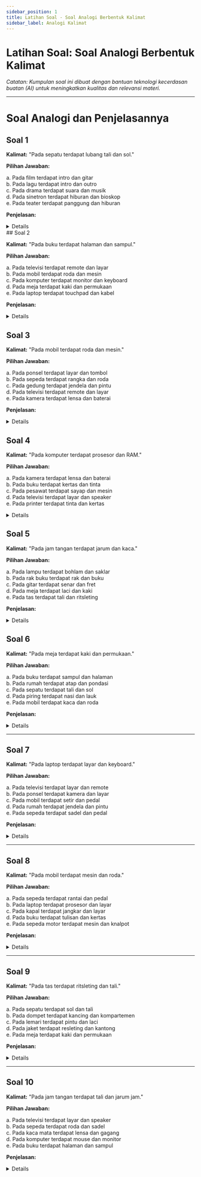 ```yaml
---
sidebar_position: 1
title: Latihan Soal - Soal Analogi Berbentuk Kalimat 
sidebar_label: Analogi Kalimat
---
```


# Latihan Soal: Soal Analogi Berbentuk Kalimat

_Catatan: Kumpulan soal ini dibuat dengan bantuan teknologi kecerdasan buatan (AI) untuk meningkatkan kualitas dan relevansi materi._

---


# Soal Analogi dan Penjelasannya

## Soal 1

**Kalimat:** "Pada sepatu terdapat lubang tali dan sol."

**Pilihan Jawaban:**

a. Pada film terdapat intro dan gitar  
b. Pada lagu terdapat intro dan outro  
c. Pada drama terdapat suara dan musik  
d. Pada sinetron terdapat hiburan dan bioskop  
e. Pada teater terdapat panggung dan hiburan

**Penjelasan:**

<details>

**Jawaban:** b. Pada lagu terdapat intro dan outro

**a. Pada film terdapat intro dan gitar**  
Intro adalah bagian awal film, tetapi gitar bukan bagian dari struktur film. Gitar adalah alat musik yang bisa digunakan dalam film, tetapi tidak setara dengan hubungan lubang tali dan sol dalam sepatu.

**b. Pada lagu terdapat intro dan outro**  
Intro dan outro adalah dua bagian penting dari struktur sebuah lagu. Intro terletak di awal lagu, sedangkan outro berada di akhir. Ini mirip dengan hubungan lubang tali dan sol pada sepatu: lubang tali adalah bagian atas yang penting untuk mengikat sepatu, sementara sol adalah bagian bawah yang penting untuk fungsi dasar sepatu.

**c. Pada drama terdapat suara dan musik**  
Suara dan musik adalah elemen penting dalam drama, tetapi mereka tidak memiliki hubungan struktur yang sama seperti lubang tali dan sol dalam sepatu. Suara dan musik mendukung narasi, sedangkan lubang tali dan sol adalah komponen struktural dari sepatu.

**d. Pada sinetron terdapat hiburan dan bioskop**  
Hiburan adalah genre dari sinetron, sedangkan bioskop adalah tempat menonton sinetron. Ini tidak mencerminkan hubungan antara dua komponen yang saling melengkapi dalam struktur seperti lubang tali dan sol dalam sepatu.

**e. Pada teater terdapat panggung dan hiburan**  
Panggung adalah tempat di mana pertunjukan teater berlangsung, sementara hiburan adalah tujuan dari teater. Meskipun keduanya berhubungan dengan teater, mereka tidak memiliki hubungan struktur yang sama seperti lubang tali dan sol dalam sepatu.

</details>
## Soal 2

**Kalimat:** "Pada buku terdapat halaman dan sampul."

**Pilihan Jawaban:**

a. Pada televisi terdapat remote dan layar  
b. Pada mobil terdapat roda dan mesin  
c. Pada komputer terdapat monitor dan keyboard  
d. Pada meja terdapat kaki dan permukaan  
e. Pada laptop terdapat touchpad dan kabel


**Penjelasan:**

<details>

**Jawaban:** d. Pada meja terdapat kaki dan permukaan


**a. Pada televisi terdapat remote dan layar**  
Remote dan layar adalah dua komponen televisi, namun remote adalah aksesori tambahan sedangkan layar adalah bagian utama. Ini tidak sepenuhnya setara dengan halaman dan sampul pada buku, di mana kedua elemen adalah bagian integral dari struktur buku.

**b. Pada mobil terdapat roda dan mesin**  
Roda dan mesin adalah dua komponen penting dari mobil. Mesin adalah bagian utama yang memberikan tenaga, sedangkan roda memungkinkan mobil bergerak. Hubungan ini berbeda dari hubungan halaman dan sampul dalam buku, di mana halaman adalah bagian dalam dan sampul adalah bagian luar buku.

**c. Pada komputer terdapat monitor dan keyboard**  
Monitor dan keyboard adalah komponen fungsional dari komputer. Monitor menampilkan informasi, sedangkan keyboard digunakan untuk input data. Meskipun keduanya penting untuk fungsi komputer, hubungan ini berbeda dari hubungan halaman dan sampul dalam buku.

**d. Pada meja terdapat kaki dan permukaan**  
Kaki dan permukaan adalah dua bagian integral dari meja, di mana kaki menyokong meja dan permukaan adalah tempat untuk meletakkan barang. Ini mirip dengan halaman dan sampul pada buku, di mana kedua bagian merupakan komponen struktural dari meja.

**e. Pada laptop terdapat touchpad dan kabel**  
Touchpad adalah bagian dari laptop untuk input, sedangkan kabel bisa menjadi aksesori tambahan. Ini tidak mencerminkan hubungan struktur yang setara dengan halaman dan sampul dalam buku, di mana kedua elemen merupakan bagian integral dari buku.

</details>

## Soal 3

**Kalimat:** "Pada mobil terdapat roda dan mesin."

**Pilihan Jawaban:**

a. Pada ponsel terdapat layar dan tombol  
b. Pada sepeda terdapat rangka dan roda  
c. Pada gedung terdapat jendela dan pintu  
d. Pada televisi terdapat remote dan layar  
e. Pada kamera terdapat lensa dan baterai



**Penjelasan:**

<details>

**Jawaban:** b. Pada sepeda terdapat rangka dan roda

**a. Pada ponsel terdapat layar dan tombol**  
Layar dan tombol adalah dua komponen penting dari ponsel. Namun, layar adalah komponen utama untuk menampilkan informasi, sedangkan tombol digunakan untuk input. Ini tidak mencerminkan hubungan antara roda dan mesin dalam mobil, yang merupakan dua komponen utama dan fungsional dari mobil.

**b. Pada sepeda terdapat rangka dan roda**  
Rangka dan roda adalah dua komponen utama dari sepeda yang bekerja sama untuk fungsi sepeda. Rangka memberikan struktur, sedangkan roda memungkinkan sepeda bergerak. Ini mirip dengan hubungan antara roda dan mesin dalam mobil, di mana kedua komponen berfungsi bersama untuk operasional sepeda.

**c. Pada gedung terdapat jendela dan pintu**  
Jendela dan pintu adalah bagian dari struktur gedung. Meskipun keduanya penting, mereka lebih terkait dengan elemen struktural daripada hubungan fungsional seperti roda dan mesin dalam mobil.

**d. Pada televisi terdapat remote dan layar**  
Remote adalah aksesori tambahan untuk televisi, sedangkan layar adalah komponen utama yang menampilkan gambar. Ini tidak sepenuhnya setara dengan hubungan roda dan mesin dalam mobil, yang merupakan komponen inti dari sistem.

**e. Pada kamera terdapat lensa dan baterai**  
Lensa dan baterai adalah komponen penting dari kamera. Namun, lensa digunakan untuk menangkap gambar dan baterai memberikan daya. Hubungan ini berbeda dari roda dan mesin dalam mobil, yang merupakan dua komponen utama dan fungsional dari sistem.

</details>


## Soal 4

**Kalimat:** "Pada komputer terdapat prosesor dan RAM."

**Pilihan Jawaban:**

a. Pada kamera terdapat lensa dan baterai  
b. Pada buku terdapat kertas dan tinta  
c. Pada pesawat terdapat sayap dan mesin  
d. Pada televisi terdapat layar dan speaker  
e. Pada printer terdapat tinta dan kertas

<details>

<strong>Jawaban:</strong> c. Pada pesawat terdapat sayap dan mesin

**Penjelasan:**

**a. Pada kamera terdapat lensa dan baterai**  
Lensa dan baterai adalah dua komponen penting dari kamera. Namun, lensa dan baterai memiliki fungsi yang berbeda dan tidak bekerja bersama secara langsung dalam cara yang sama seperti prosesor dan RAM dalam komputer. Lensa menangkap gambar, sedangkan baterai memberikan daya.

**b. Pada buku terdapat kertas dan tinta**  
Kertas dan tinta adalah bahan dasar buku. Kertas berfungsi sebagai media untuk teks, sedangkan tinta digunakan untuk mencetak. Walaupun keduanya saling melengkapi dalam pembuatan buku, hubungan ini tidak melibatkan interaksi fungsional yang sama seperti prosesor dan RAM dalam komputer.

**c. Pada pesawat terdapat sayap dan mesin**  
Sayap dan mesin adalah dua komponen utama dari pesawat yang bekerja sama untuk menjalankan fungsi pesawat. Sayap memberikan daya angkat, sedangkan mesin memberikan tenaga dorong. Hubungan ini mirip dengan prosesor dan RAM dalam komputer, di mana kedua komponen berfungsi bersama untuk menjalankan perangkat.

**d. Pada televisi terdapat layar dan speaker**  
Layar dan speaker adalah komponen penting dari televisi yang bekerja bersama untuk memberikan pengalaman audiovisual. Layar menampilkan gambar, sedangkan speaker mengeluarkan suara. Meskipun mereka bekerja bersama, hubungan ini tidak sepenuhnya setara dengan hubungan prosesor dan RAM dalam komputer, yang lebih berfungsi sebagai komponen inti dari sistem.

**e. Pada printer terdapat tinta dan kertas**  
Tinta dan kertas adalah bahan yang digunakan dalam proses pencetakan, di mana tinta mencetak gambar atau teks pada kertas. Walaupun keduanya saling melengkapi dalam proses pencetakan, hubungan mereka berbeda dari prosesor dan RAM dalam komputer, yang merupakan komponen inti yang bekerja bersama untuk fungsi utama perangkat.

</details>


## Soal 5

**Kalimat:** "Pada jam tangan terdapat jarum dan kaca."

**Pilihan Jawaban:**

a. Pada lampu terdapat bohlam dan saklar  
b. Pada rak buku terdapat rak dan buku  
c. Pada gitar terdapat senar dan fret  
d. Pada meja terdapat laci dan kaki  
e. Pada tas terdapat tali dan ritsleting  


**Penjelasan:**

<details>

**Jawaban:** c. Pada gitar terdapat senar dan fret

**a. Pada lampu terdapat bohlam dan saklar**  
Bohlam dan saklar adalah dua komponen dari lampu, di mana bohlam menghasilkan cahaya dan saklar digunakan untuk menghidupkan atau mematikan lampu. Meskipun penting, hubungan ini tidak mencerminkan struktur internal seperti jarum dan kaca pada jam tangan.

**b. Pada rak buku terdapat rak dan buku**  
Rak dan buku adalah dua elemen yang berbeda; rak adalah tempat untuk menyimpan buku, sementara buku adalah objek yang disimpan. Ini tidak menggambarkan hubungan antara dua komponen struktural internal seperti jarum dan kaca pada jam tangan.

**c. Pada gitar terdapat senar dan fret**  
Senar dan fret adalah dua komponen penting dari gitar yang bekerja bersama untuk menghasilkan musik. Senar bergetar untuk menghasilkan nada, sedangkan fret membantu menentukan pitch nada tersebut. Ini mirip dengan hubungan antara jarum dan kaca pada jam tangan, di mana jarum menunjukkan waktu dan kaca melindungi jarum dan dial jam.

**d. Pada meja terdapat laci dan kaki**  
Laci dan kaki adalah dua bagian dari meja, di mana laci digunakan untuk penyimpanan dan kaki memberikan dukungan. Meskipun keduanya bagian dari meja, hubungan ini tidak setara dengan jarum dan kaca pada jam tangan, yang lebih terkait dengan fungsi dan struktur internal.

**e. Pada tas terdapat tali dan ritsleting**  
Tali dan ritsleting adalah komponen dari tas; tali digunakan untuk membawa tas dan ritsleting untuk menutupnya. Ini tidak mencerminkan hubungan antara dua komponen struktural internal seperti jarum dan kaca pada jam tangan.

</details>

## Soal 6

**Kalimat:** "Pada meja terdapat kaki dan permukaan."

**Pilihan Jawaban:**

a. Pada buku terdapat sampul dan halaman  
b. Pada rumah terdapat atap dan pondasi  
c. Pada sepatu terdapat tali dan sol  
d. Pada piring terdapat nasi dan lauk  
e. Pada mobil terdapat kaca dan roda

**Penjelasan:**

<details>
<strong>Jawaban:</strong> b. Pada rumah terdapat atap dan pondasi

**a. Pada buku terdapat sampul dan halaman**  
Sampul dan halaman memang merupakan bagian dari buku, tetapi mereka tidak berfungsi secara fisik seperti kaki dan permukaan pada meja.

**b. Pada rumah terdapat atap dan pondasi**  
Atap dan pondasi adalah komponen struktural utama rumah, mirip dengan hubungan antara kaki dan permukaan pada meja.

**c. Pada sepatu terdapat tali dan sol**  
Meskipun tali dan sol adalah bagian dari sepatu, mereka tidak memiliki fungsi struktural yang setara dengan kaki dan permukaan meja.

**d. Pada piring terdapat nasi dan lauk**  
Nasi dan lauk bukan bagian dari struktur piring, jadi tidak cocok dengan hubungan struktural antara kaki dan permukaan meja.

**e. Pada mobil terdapat kaca dan roda**  
Kaca dan roda adalah komponen mobil, tetapi mereka tidak mencerminkan hubungan struktural yang sama seperti pada meja.
</details>

---

## Soal 7

**Kalimat:** "Pada laptop terdapat layar dan keyboard."

**Pilihan Jawaban:**

a. Pada televisi terdapat layar dan remote  
b. Pada ponsel terdapat kamera dan layar  
c. Pada mobil terdapat setir dan pedal  
d. Pada rumah terdapat jendela dan pintu  
e. Pada sepeda terdapat sadel dan pedal

**Penjelasan:**

<details>
<strong>Jawaban:</strong> b. Pada ponsel terdapat kamera dan layar

**a. Pada televisi terdapat layar dan remote**  
Remote tidak merupakan bagian dari televisi secara fisik, seperti halnya keyboard adalah bagian dari laptop.

**b. Pada ponsel terdapat kamera dan layar**  
Kamera dan layar adalah komponen utama dari ponsel, mirip dengan hubungan antara layar dan keyboard pada laptop.

**c. Pada mobil terdapat setir dan pedal**  
Setir dan pedal adalah bagian fungsional dari mobil, namun hubungan ini tidak sebanding dengan komponen fisik laptop.

**d. Pada rumah terdapat jendela dan pintu**  
Jendela dan pintu adalah bagian dari rumah, tetapi bukan komponen yang saling berkaitan seperti layar dan keyboard pada laptop.

**e. Pada sepeda terdapat sadel dan pedal**  
Sadel dan pedal adalah bagian dari sepeda, tetapi hubungan mereka tidak setara dengan komponen laptop.
</details>

---

## Soal 8

**Kalimat:** "Pada mobil terdapat mesin dan roda."

**Pilihan Jawaban:**

a. Pada sepeda terdapat rantai dan pedal  
b. Pada laptop terdapat prosesor dan layar  
c. Pada kapal terdapat jangkar dan layar  
d. Pada buku terdapat tulisan dan kertas  
e. Pada sepeda motor terdapat mesin dan knalpot

**Penjelasan:**

<details>
<strong>Jawaban:</strong> e. Pada sepeda motor terdapat mesin dan knalpot

**a. Pada sepeda terdapat rantai dan pedal**  
Rantai dan pedal adalah bagian dari sepeda, tetapi hubungan ini tidak sebanding dengan mesin dan roda pada mobil.

**b. Pada laptop terdapat prosesor dan layar**  
Prosesor dan layar adalah komponen elektronik, bukan komponen fisik dan fungsional seperti mesin dan roda.

**c. Pada kapal terdapat jangkar dan layar**  
Jangkar dan layar tidak memiliki hubungan struktural yang mirip dengan mesin dan roda pada mobil.

**d. Pada buku terdapat tulisan dan kertas**  
Tulisan dan kertas tidak menunjukkan hubungan mekanis atau fungsional yang serupa dengan mesin dan roda.

**e. Pada sepeda motor terdapat mesin dan knalpot**  
Mesin dan knalpot adalah dua komponen penting sepeda motor yang fungsinya mirip dengan mesin dan roda pada mobil.
</details>

---

## Soal 9

**Kalimat:** "Pada tas terdapat ritsleting dan tali."

**Pilihan Jawaban:**

a. Pada sepatu terdapat sol dan tali  
b. Pada dompet terdapat kancing dan kompartemen  
c. Pada lemari terdapat pintu dan laci  
d. Pada jaket terdapat resleting dan kantong  
e. Pada meja terdapat kaki dan permukaan

**Penjelasan:**

<details>
<strong>Jawaban:</strong> d. Pada jaket terdapat resleting dan kantong

**a. Pada sepatu terdapat sol dan tali**  
Sol dan tali adalah bagian dari sepatu, tetapi mereka tidak memiliki hubungan fungsional yang sama dengan ritsleting dan tali pada tas.

**b. Pada dompet terdapat kancing dan kompartemen**  
Kancing dan kompartemen bukan merupakan komponen fisik yang setara dengan ritsleting dan tali pada tas.

**c. Pada lemari terdapat pintu dan laci**  
Pintu dan laci adalah komponen dari lemari, namun mereka tidak memiliki hubungan yang sebanding dengan ritsleting dan tali.

**d. Pada jaket terdapat resleting dan kantong**  
Resleting dan kantong adalah bagian dari jaket yang fungsinya mirip dengan ritsleting dan tali pada tas.

**e. Pada meja terdapat kaki dan permukaan**  
Kaki dan permukaan adalah bagian struktural meja, tetapi mereka tidak memiliki fungsi yang mirip dengan ritsleting dan tali pada tas.
</details>

---

## Soal 10

**Kalimat:** "Pada jam tangan terdapat tali dan jarum jam."

**Pilihan Jawaban:**

a. Pada televisi terdapat layar dan speaker  
b. Pada sepeda terdapat roda dan sadel  
c. Pada kaca mata terdapat lensa dan gagang  
d. Pada komputer terdapat mouse dan monitor  
e. Pada buku terdapat halaman dan sampul

**Penjelasan:**

<details>
<strong>Jawaban:</strong> c. Pada kaca mata terdapat lensa dan gagang

**a. Pada televisi terdapat layar dan speaker**  
Layar dan speaker tidak memiliki hubungan struktural yang sama seperti tali dan jarum pada jam tangan.

**b. Pada sepeda terdapat roda dan sadel**  
Roda dan sadel tidak mencerminkan hubungan antara komponen kecil seperti tali dan jarum pada jam tangan.

**c. Pada kaca mata terdapat lensa dan gagang**  
Lensa dan gagang adalah dua bagian utama dari kacamata, mirip dengan tali dan jarum pada jam tangan.

**d. Pada komputer terdapat mouse dan monitor**  
Mouse dan monitor adalah perangkat yang bekerja bersama, tetapi mereka tidak memiliki hubungan fisik yang mirip dengan tali dan jarum pada jam tangan.

**e. Pada buku terdapat halaman dan sampul**  
Halaman dan sampul adalah bagian dari buku, tetapi hubungan mereka tidak sebanding dengan tali dan jarum pada jam tangan.
</details>
